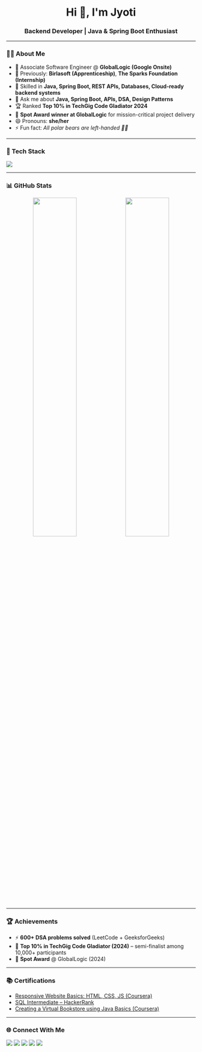 <h1 align="center">Hi 👋, I'm Jyoti</h1>
<h3 align="center">Backend Developer | Java & Spring Boot Enthusiast</h3>

---

### 👩‍💻 About Me
- 💼 Associate Software Engineer @ **GlobalLogic (Google Onsite)**  
- 🔭 Previously: **Birlasoft (Apprenticeship)**, **The Sparks Foundation (Internship)**  
- 🌱 Skilled in **Java, Spring Boot, REST APIs, Databases, Cloud-ready backend systems**  
- 💬 Ask me about **Java, Spring Boot, APIs, DSA, Design Patterns**  
- 🏆 Ranked **Top 10% in TechGig Code Gladiator 2024**  
- 🏅 **Spot Award winner at GlobalLogic** for mission-critical project delivery  
- 😄 Pronouns: **she/her**  
- ⚡ Fun fact: *All polar bears are left-handed 🐻‍❄️*  

---

### 🚀 Tech Stack
<p>
  <img src="https://skillicons.dev/icons?i=java,spring,mysql,postgres,hibernate,git,github,docker,linux,html,css,js&perline=7" />
</p>

---

### 📊 GitHub Stats
<p align="center">
  <img width="48%" src="https://github-readme-stats.vercel.app/api?username=jyotibbdnitm&show_icons=true&theme=radical" />
  <img width="48%" src="https://github-readme-streak-stats.herokuapp.com/?user=jyotibbdnitm&theme=radical" />
</p>

---

### 🏆 Achievements
- ⚡ **600+ DSA problems solved** (LeetCode + GeeksforGeeks)  
- 🥇 **Top 10% in TechGig Code Gladiator (2024)** – semi-finalist among 10,000+ participants  
- 🏅 **Spot Award** @ GlobalLogic (2024)  

---

### 📚 Certifications
- [Responsive Website Basics: HTML, CSS, JS (Coursera)](https://www.coursera.org/learn/website-coding)  
- [SQL Intermediate – HackerRank](https://www.hackerrank.com/certificates/1708d26b2a8a)  
- [Creating a Virtual Bookstore using Java Basics (Coursera)](https://coursera.org/verify/X6TLAS78VUXE)  

---

### 🌐 Connect With Me
<p align="left">
<a href="mailto:jyotic2796@gmail.com"><img src="https://skillicons.dev/icons?i=gmail" /></a>
<a href="https://www.linkedin.com/in/jyoti-chaurasiya-1ba828218"><img src="https://skillicons.dev/icons?i=linkedin" /></a>
<a href="https://github.com/jyotibbdnitm"><img src="https://skillicons.dev/icons?i=github" /></a>
<a href="https://leetcode.com/u/cool_1603/"><img src="https://skillicons.dev/icons?i=leetcode" /></a>
<a href="https://www.geeksforgeeks.org/user/jyotic2796/"><img src="https://skillicons.dev/icons?i=cpp" /></a>
</p>

